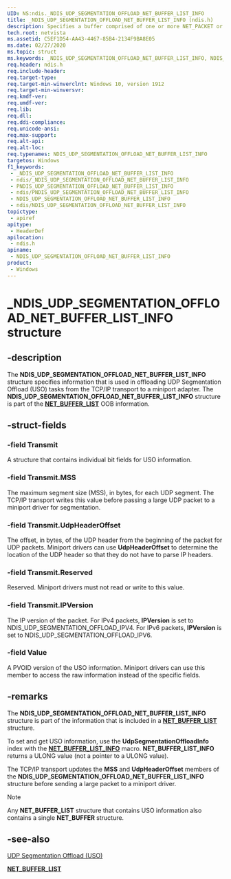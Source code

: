 ```yaml
---
UID: NS:ndis._NDIS_UDP_SEGMENTATION_OFFLOAD_NET_BUFFER_LIST_INFO
title: _NDIS_UDP_SEGMENTATION_OFFLOAD_NET_BUFFER_LIST_INFO (ndis.h)
description: Specifies a buffer comprised of one or more NET_PACKET or NET_FRAGMENT structures.
tech.root: netvista
ms.assetid: C5EF1D54-AA43-4467-85B4-2134F9BA8E05
ms.date: 02/27/2020
ms.topic: struct
ms.keywords: _NDIS_UDP_SEGMENTATION_OFFLOAD_NET_BUFFER_LIST_INFO, NDIS_UDP_SEGMENTATION_OFFLOAD_NET_BUFFER_LIST_INFO, *PNDIS_UDP_SEGMENTATION_OFFLOAD_NET_BUFFER_LIST_INFO,
req.header: ndis.h
req.include-header: 
req.target-type: 
req.target-min-winverclnt: Windows 10, version 1912
req.target-min-winversvr: 
req.kmdf-ver: 
req.umdf-ver: 
req.lib: 
req.dll: 
req.ddi-compliance: 
req.unicode-ansi: 
req.max-support: 
req.alt-api: 
req.alt-loc: 
req.typenames: NDIS_UDP_SEGMENTATION_OFFLOAD_NET_BUFFER_LIST_INFO
targetos: Windows
f1_keywords:
 - _NDIS_UDP_SEGMENTATION_OFFLOAD_NET_BUFFER_LIST_INFO
 - ndis/_NDIS_UDP_SEGMENTATION_OFFLOAD_NET_BUFFER_LIST_INFO
 - PNDIS_UDP_SEGMENTATION_OFFLOAD_NET_BUFFER_LIST_INFO
 - ndis/PNDIS_UDP_SEGMENTATION_OFFLOAD_NET_BUFFER_LIST_INFO
 - NDIS_UDP_SEGMENTATION_OFFLOAD_NET_BUFFER_LIST_INFO
 - ndis/NDIS_UDP_SEGMENTATION_OFFLOAD_NET_BUFFER_LIST_INFO
topictype:
 - apiref
apitype:
 - HeaderDef
apilocation:
 - ndis.h
apiname:
 - NDIS_UDP_SEGMENTATION_OFFLOAD_NET_BUFFER_LIST_INFO
product:
 - Windows
---
```


# _NDIS_UDP_SEGMENTATION_OFFLOAD_NET_BUFFER_LIST_INFO structure


## -description

The **NDIS_UDP_SEGMENTATION_OFFLOAD_NET_BUFFER_LIST_INFO** structure specifies information that is used in offloading UDP Segmentation Offload (USO) tasks from the TCP/IP transport to a miniport adapter. The **NDIS_UDP_SEGMENTATION_OFFLOAD_NET_BUFFER_LIST_INFO** structure is part of the [**NET_BUFFER_LIST**](../nbl/ns-nbl-net_buffer_list.md) OOB information.

## -struct-fields

### -field Transmit

A structure that contains individual bit fields for USO information.

### -field Transmit.MSS

The maximum segment size (MSS), in bytes, for each UDP segment. The TCP/IP transport writes this value before passing a large UDP packet to a miniport driver for segmentation.

### -field Transmit.UdpHeaderOffset

The offset, in bytes, of the UDP header from the beginning of the packet for UDP packets. Miniport drivers can use **UdpHeaderOffset** to determine the location of the UDP header so that they do not have to parse IP headers.

### -field Transmit.Reserved

Reserved. Miniport drivers must not read or write to this value.

### -field Transmit.IPVersion

The IP version of the packet. For IPv4 packets, **IPVersion** is set to NDIS_UDP_SEGMENTATION_OFFLOAD_IPV4. For IPv6 packets, **IPVersion** is set to NDIS_UDP_SEGMENTATION_OFFLOAD_IPV6.

### -field Value

A PVOID version of the USO information. Miniport drivers can use this member to access the raw information instead of the specific fields.

## -remarks

The **NDIS_UDP_SEGMENTATION_OFFLOAD_NET_BUFFER_LIST_INFO** structure is part of the information that is included in a [**NET_BUFFER_LIST**](../nbl/ns-nbl-net_buffer_list.md) structure.

To set and get USO information, use the **UdpSegmentationOffloadInfo** index with the [**NET_BUFFER_LIST_INFO**](../ndis/nf-ndis-net_buffer_list_info.md) macro. **NET_BUFFER_LIST_INFO** returns a ULONG value (not a pointer to a ULONG value).

The TCP/IP transport updates the **MSS** and **UdpHeaderOffset** members of the **NDIS_UDP_SEGMENTATION_OFFLOAD_NET_BUFFER_LIST_INFO** structure before sending a large packet to a miniport driver.

>[!NOTE]
> Any **NET_BUFFER_LIST** structure that contains USO information also contains a single **NET_BUFFER** structure.

## -see-also

[UDP Segmentation Offload (USO)](/windows-hardware/drivers/network/udp-segmentation-offload-uso-)

[**NET_BUFFER_LIST**](../nbl/ns-nbl-net_buffer_list.md)